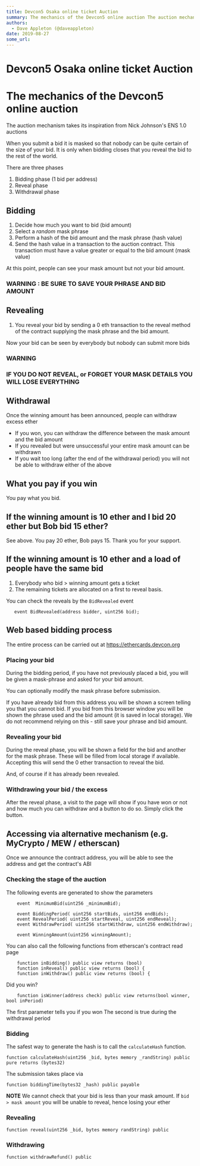 ```yaml
---
title: Devcon5 Osaka online ticket Auction
summary: The mechanics of the Devcon5 online auction The auction mechanism takes its inspiration from Nick Johnsons ENS 1.0 auctions When you submit a bid it is masked so that nobody can be quite certain of the size of your bid. It is only when bidding closes that you reveal the bid to the rest of the world. There are three phases Bidding phase (1 bid per address) Reveal phase Withdrawal phase Bidding Decide how much you want to bid (bid amount) Select a random mask phrase Perform a hash of the bid amoun
authors:
  - Dave Appleton (@daveappleton)
date: 2019-08-27
some_url: 
---
```


# Devcon5 Osaka online ticket Auction

# The mechanics of the Devcon5 online auction

The auction mechanism takes its inspiration from Nick Johnson's ENS 1.0 auctions

When you submit a bid it is masked so that nobody can be quite certain of the size of your bid. It is only when bidding closes that you reveal the bid to the rest of the world.

There are three phases

1. Bidding phase (1 bid per address)
2. Reveal phase
3. Withdrawal phase

## Bidding

1. Decide how much you want to bid (bid amount)
2. Select a _random_ mask phrase
3. Perform a hash of the bid amount and the mask phrase (hash value)
4. Send the hash value in a transaction to the auction contract. This transaction must have a value greater or equal to the bid amount (mask value)

At this point, people can see your mask amount but not your bid amount.

### **WARNING** : BE SURE TO SAVE YOUR PHRASE AND BID AMOUNT ##

## Revealing

1) You reveal your bid by sending a 0 eth transaction to the reveal method of the contract supplying the mask phrase and the bid amount.

Now your bid can be seen by everybody but nobody can submit more bids

### **WARNING**

### IF YOU DO NOT REVEAL, or FORGET YOUR MASK DETAILS YOU WILL LOSE EVERYTHING ###

## Withdrawal

Once the winning amount has been announced, people can withdraw excess ether

- If you won, you can withdraw the difference between the mask amount and the bid amount
- If you revealed but were unsuccessful your entire mask amount can be withdrawn
- If you wait too long (after the end of the withdrawal period) you will not be able to withdraw either of the above

## What you pay if you win

You pay what you bid.

## If the winning amount is 10 ether and I bid 20 ether but Bob bid 15 ether?

See above. You pay 20 ether, Bob pays 15.
Thank you for your support.

## If the winning amount is 10 ether and a load of people have the same bid

1. Everybody who bid > winning amount gets a ticket
2. The remaining tickets are allocated on a first to reveal basis.

You can check the reveals by the `BidRevealed` event
```
   event BidRevealed(address bidder, uint256 bid);
```

## Web based bidding process

The entire process can be carried out at https://ethercards.devcon.org

### Placing your bid

During the bidding period, if you have not previously placed a bid, you will be given a mask-phrase and asked for your bid amount. 

You can optionally modify the mask phrase before submission.



If you have already bid from this address you will be shown a screen telling you that you cannot bid. If you bid from this browser window you will be shown the phrase used and the bid amount (it is saved in local storage). We do not recommend relying on this - still save your phrase and bid amount.



### Revealing your bid

During the reveal phase, you will be shown a field for the bid and another for the mask phrase. These will be filled from local storage if available. Accepting this will send the 0 ether transaction to reveal the bid.



And, of course if it has already been revealed.



### Withdrawing your bid / the excess

After the reveal phase, a visit to the page will show if you have won or not and how much you can withdraw and a button to do so. Simply click the button.




## Accessing via alternative mechanism (e.g. MyCrypto / MEW / etherscan)

Once we announce the contract address, you will be able to see the address and get the contract's ABI

### Checking the stage of the auction

The following events are generated to show the parameters

```
    event  MinimumBid(uint256 _minimumBid);

    event BiddingPeriod( uint256 startBids, uint256 endBids);
    event RevealPeriod( uint256 startReveal, uint256 endReveal);
    event WithdrawPeriod( uint256 startWithdraw, uint256 endWithdraw);

    event WinningAmount(uint256 winningAmount);

```

You can also call the following functions from etherscan's contract read page

```
    function inBidding() public view returns (bool) 
    function inReveal() public view returns (bool) {
    function inWithdraw() public view returns (bool) {
```

Did you win? 

```
    function isWinner(address check) public view returns(bool winner, bool inPeriod)
```
The first parameter tells you if you won
The second is true during the withdrawal period

### Bidding

The safest way to generate the hash is to call the `calculateHash` function.

```
function calculateHash(uint256 _bid, bytes memory _randString) public pure returns (bytes32)
```

The submission takes place via

```
function biddingTime(bytes32 _hash) public payable
```

**NOTE**
We cannot check that your bid is less than your mask amount.
If `bid > mask amount` you will be unable to reveal, hence losing your ether

### Revealing

```
function reveal(uint256 _bid, bytes memory randString) public
```

### Withdrawing

```
function withdrawRefund() public
```
